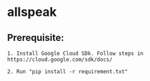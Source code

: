 # allspeak

## Prerequisite:

	1. Install Google Cloud SDk. Follow steps in https://cloud.google.com/sdk/docs/
	
	2. Run "pip install -r requirement.txt"
